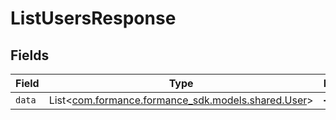 # ListUsersResponse


## Fields

| Field                                                                             | Type                                                                              | Required                                                                          | Description                                                                       |
| --------------------------------------------------------------------------------- | --------------------------------------------------------------------------------- | --------------------------------------------------------------------------------- | --------------------------------------------------------------------------------- |
| `data`                                                                            | List<[com.formance.formance_sdk.models.shared.User](../../models/shared/User.md)> | :heavy_minus_sign:                                                                | N/A                                                                               |